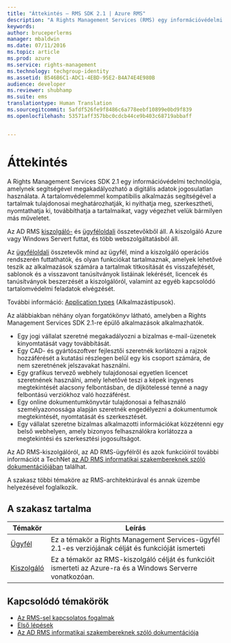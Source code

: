 ```yaml
---
title: "Áttekintés – RMS SDK 2.1 | Azure RMS"
description: "A Rights Management Services (RMS) egy információvédelmi technológia, amely segítségével megakadályozhatja a digitális adatok jogosulatlan használatát."
keywords: 
author: bruceperlerms
manager: mbaldwin
ms.date: 07/11/2016
ms.topic: article
ms.prod: azure
ms.service: rights-management
ms.technology: techgroup-identity
ms.assetid: B546B6C1-ADC1-4EBD-95E2-B4A74E4E980B
audience: developer
ms.reviewer: shubhamp
ms.suite: ems
translationtype: Human Translation
ms.sourcegitcommit: 5afdf526fe9f8486c6a778eebf10899e0bd9f839
ms.openlocfilehash: 53571aff357bbc0cdcb44ce9b403c68719abbaff


---
```


# Áttekintés

A Rights Management Services SDK 2.1 egy információvédelmi technológia, amelynek segítségével megakadályozható a digitális adatok jogosulatlan használata. A tartalomvédelemmel kompatibilis alkalmazás segítségével a tartalmak tulajdonosai meghatározhatják, ki nyithatja meg, szerkesztheti, nyomtathatja ki, továbbíthatja a tartalmaikat, vagy végezhet velük bármilyen más műveletet.

Az AD RMS [kiszolgáló-](ad-rms-server.md) és [ügyféloldali](ad-rms-client.md) összetevőkből áll. A kiszolgáló Azure vagy Windows Servert futtat, és több webszolgáltatásból áll.

Az [ügyféloldali](ad-rms-client.md) összetevők mind az ügyfél, mind a kiszolgáló operációs rendszerén futtathatók, és olyan funkciókat tartalmaznak, amelyek lehetővé teszik az alkalmazások számára a tartalmak titkosítását és visszafejtését, sablonok és a visszavont tanúsítványok listáinak lekérését, licencek és tanúsítványok beszerzését a kiszolgálóról, valamint az egyéb kapcsolódó tartalomvédelmi feladatok elvégzését.

További információ: [Application types](application-types.md) (Alkalmazástípusok).

Az alábbiakban néhány olyan forgatókönyv látható, amelyben a Rights Management Services SDK 2.1-re épülő alkalmazások alkalmazhatók.

-   Egy jogi vállalat szeretné megakadályozni a bizalmas e-mail-üzenetek kinyomtatását vagy továbbítását.
-   Egy CAD- és gyártószoftver fejlesztői szeretnék korlátozni a rajzok hozzáférését a kutatási részlegen belül egy kis csoport számára, de nem szeretnének jelszavakat használni.
-   Egy grafikus tervező webhely tulajdonosai egyetlen licencet szeretnének használni, amely lehetővé teszi a képek ingyenes megtekintését alacsony felbontásban, de díjkötelessé tenné a nagy felbontású verziókhoz való hozzáférést.
-   Egy online dokumentumkönyvtár tulajdonosai a felhasználó személyazonossága alapján szeretnék engedélyezni a dokumentumok megtekintését, nyomtatását és szerkesztését.
-   Egy vállalat szeretne bizalmas alkalmazotti információkat közzétenni egy belső webhelyen, amely bizonyos felhasználókra korlátozza a megtekintési és szerkesztési jogosultságot.

Az AD RMS-kiszolgálóról, az AD RMS-ügyfélről és azok funkcióiról további információt a TechNet [az AD RMS informatikai szakembereknek szóló dokumentációjában](https://TechNet.Microsoft.Com/library/cc771234.aspx) találhat.

A szakasz többi témaköre az RMS-architektúrával és annak üzembe helyezésével foglalkozik.

## A szakasz tartalma

| Témakör | Leírás |
|-------|-------------|
|[Ügyfél](ad-rms-client.md) |Ez a témakör a Rights Management Services-ügyfél 2.1-es verziójának célját és funkcióját ismerteti |
|[Kiszolgáló](ad-rms-server.md) | Ez a témakör az RMS-kiszolgáló célját és funkcióit ismerteti az Azure-ra és a Windows Serverre vonatkozóan.|


## Kapcsolódó témakörök

* [Az RMS-sel kapcsolatos fogalmak](application-types.md)
* [Első lépések](getting-started-with-ad-rms-2-0.md)
* [Az AD RMS informatikai szakembereknek szóló dokumentációja](https://TechNet.Microsoft.Com/en-us/library/cc771234.aspx)
 

 



<!--HONumber=Jul16_HO3-->


